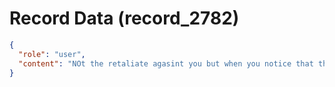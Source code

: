 # Record Data (record_2782)

```json
{
  "role": "user",
  "content": "NOt the retaliate agasint you but when you notice that they are making you responsible for their feelings as a pattern.. just that not yet retaliated. "
}
```
